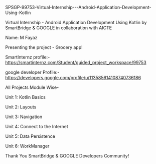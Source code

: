 SPSGP-99753-Virtual-Internship---Android-Application-Development-Using-Kotlin

Virtual Internship - Android Application Development Using Kotlin by SmartBridge & GOOGLE in collaboration with AICTE

Name: M Fayaz

Presenting the project - Grocery app!

SmartInternz profile:-https://smartinternz.com/Student/guided_project_workspace/99753

google developer Profile:-https://developers.google.com/profile/u/113585614108740736186
  

All Projects Module Wise-

Unit 1: Kotlin Basics

Unit 2: Layouts

Unit 3: Navigation

Unit 4: Connect to the Internet

Unit 5: Data Persistence

Unit 6: WorkManager


Thank You SmartBridge & GOOGLE Developers Community!
